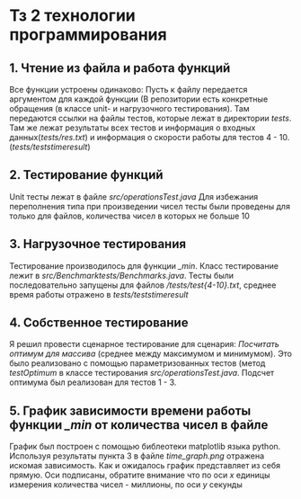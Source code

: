 # Тз 2 технологии программирования
## 1. Чтение из файла и работа функций
Все функции устроены одинаково: Пусть к файлу передается аргументом для каждой функции (В репозитории есть конкретные обращения (в классе unit- и нагрузочного тестирования).
Там передаются ссылки на файлы тестов, которые лежат в директории *tests*. Там же лежат результаты всех тестов и информация о входных данных(*tests/res.txt*) и информация о скорости работы для тестов 4 - 10.(*tests/teststimeresult*)
## 2. Тестирование функций 
Unit тесты лежат в файле *src/operationsTest.java* Для избежания переполнения типа при произведении чисел тесты были проведены для только для файлов, количества чисел в которых 
не больше 10
## 3. Нагрузочное тестирования
Тестирование производилось для функции *_min*. Класс тестирование лежит в *src/Benchmarktests/Benchmarks.java*. Тесты были последовательно запущены для файлов */tests/test{4-10}.txt*, среднее время работы отражено в *tests/teststimeresult*
## 4. Собственное тестирование 
Я решил провести сценарное тестирование для сценария: *Посчитать оптимум для массива* (среднее между максимумом и минимумом). Это было реализовано с помощью параметризованных тестов 
(метод *testOptimum* в классе тестирования *src/operationsTest.java*. Подсчет оптимума был реализован для тестов 1 - 3. 
## 5. График зависимости времени работы функции *_min* от количества чисел в файле 
График был построен с помощью библеотеки matplotlib языка python. Используя результаты пункта 3 в файле *time_graph.png* отражена искомая зависимость. Как и ожидалось график представляет из себя прямую. Оси подписаны, обратите внимание что по оси *x* единицы измерения количества чисел - миллионы,
по оси *y* секунды 


